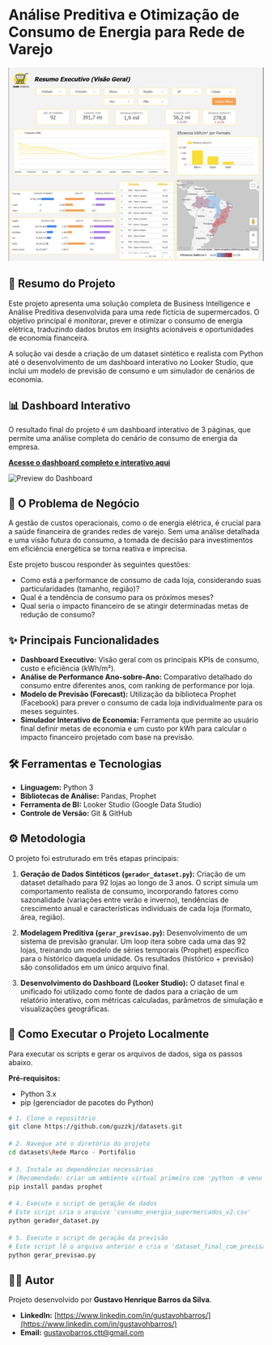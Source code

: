 # Análise Preditiva e Otimização de Consumo de Energia para Rede de Varejo

![Status](./img/preview_dashboard.png)

## 📄 Resumo do Projeto

Este projeto apresenta uma solução completa de Business Intelligence e Análise Preditiva desenvolvida para uma rede fictícia de supermercados. O objetivo principal é monitorar, prever e otimizar o consumo de energia elétrica, traduzindo dados brutos em insights acionáveis e oportunidades de economia financeira.

A solução vai desde a criação de um dataset sintético e realista com Python até o desenvolvimento de um dashboard interativo no Looker Studio, que inclui um modelo de previsão de consumo e um simulador de cenários de economia.

## 📊 Dashboard Interativo

O resultado final do projeto é um dashboard interativo de 3 páginas, que permite uma análise completa do cenário de consumo de energia da empresa.

**[Acesse o dashboard completo e interativo aqui](https://lookerstudio.google.com/reporting/70a0371c-7d8f-4512-bce6-a38106fa19fe)**


![Preview do Dashboard](https://drive.google.com/file/d/1V-DxizCY-gQ5B4DXHm604XFQpniKu9-N/view?usp=sharing)

## 🎯 O Problema de Negócio

A gestão de custos operacionais, como o de energia elétrica, é crucial para a saúde financeira de grandes redes de varejo. Sem uma análise detalhada e uma visão futura do consumo, a tomada de decisão para investimentos em eficiência energética se torna reativa e imprecisa.

Este projeto buscou responder às seguintes questões:
* Como está a performance de consumo de cada loja, considerando suas particularidades (tamanho, região)?
* Qual é a tendência de consumo para os próximos meses?
* Qual seria o impacto financeiro de se atingir determinadas metas de redução de consumo?

## ✨ Principais Funcionalidades

* **Dashboard Executivo:** Visão geral com os principais KPIs de consumo, custo e eficiência (kWh/m²).
* **Análise de Performance Ano-sobre-Ano:** Comparativo detalhado do consumo entre diferentes anos, com ranking de performance por loja.
* **Modelo de Previsão (Forecast):** Utilização da biblioteca Prophet (Facebook) para prever o consumo de cada loja individualmente para os meses seguintes.
* **Simulador Interativo de Economia:** Ferramenta que permite ao usuário final definir metas de economia e um custo por kWh para calcular o impacto financeiro projetado com base na previsão.

## 🛠️ Ferramentas e Tecnologias

* **Linguagem:** Python 3
* **Bibliotecas de Análise:** Pandas, Prophet
* **Ferramenta de BI:** Looker Studio (Google Data Studio)
* **Controle de Versão:** Git & GitHub

## ⚙️ Metodologia

O projeto foi estruturado em três etapas principais:

1.  **Geração de Dados Sintéticos (`gerador_dataset.py`):** Criação de um dataset detalhado para 92 lojas ao longo de 3 anos. O script simula um comportamento realista de consumo, incorporando fatores como sazonalidade (variações entre verão e inverno), tendências de crescimento anual e características individuais de cada loja (formato, área, região).

2.  **Modelagem Preditiva (`gerar_previsao.py`):** Desenvolvimento de um sistema de previsão granular. Um loop itera sobre cada uma das 92 lojas, treinando um modelo de séries temporais (Prophet) específico para o histórico daquela unidade. Os resultados (histórico + previsão) são consolidados em um único arquivo final.

3.  **Desenvolvimento do Dashboard (Looker Studio):** O dataset final e unificado foi utilizado como fonte de dados para a criação de um relatório interativo, com métricas calculadas, parâmetros de simulação e visualizações geográficas.

## 🚀 Como Executar o Projeto Localmente

Para executar os scripts e gerar os arquivos de dados, siga os passos abaixo.

**Pré-requisitos:**
* Python 3.x
* pip (gerenciador de pacotes do Python)

```bash
# 1. Clone o repositório
git clone https://github.com/guzzkj/datasets.git

# 2. Navegue até o diretório do projeto
cd datasets\Rede Marco - Portifólio

# 3. Instale as dependências necessárias
# (Recomendado: criar um ambiente virtual primeiro com 'python -m venv venv' e '.\venv\Scripts\activate')
pip install pandas prophet

# 4. Execute o script de geração de dados
# Este script cria o arquivo 'consumo_energia_supermercados_v2.csv'
python gerador_dataset.py

# 5. Execute o script de geração da previsão
# Este script lê o arquivo anterior e cria o 'dataset_final_com_previsao_por_loja.csv'
python gerar_previsao.py
```

## 👨‍💻 Autor

Projeto desenvolvido por **Gustavo Henrique Barros da Silva**.

* **LinkedIn:** [https://www.linkedin.com/in/gustavohbarros/](https://www.linkedin.com/in/gustavohbarros/)
* **Email:** [gustavobarros.ctt@gmail.com](mailto:gustavobarros.ctt@gmail.com)
